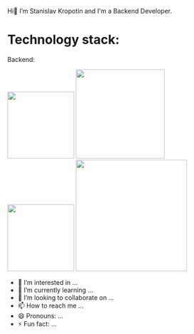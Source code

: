 Hi👋 I’m Stanislav Kropotin and I'm a Backend Developer.
  
# Technology stack: 
  Backend:
  <div id="header" align="left">
  <img src="https://github.com/StanislavKropotin/images/blob/main/python.PNG?raw=true" width="150"/>
  <img src="https://github.com/StanislavKropotin/images/blob/main/fastapi.PNG?raw=true" width="200"/>
</div>
<div id="header" align="left">
  <img src="https://github.com/StanislavKropotin/images/blob/main/django.PNG?raw=true" width="150"/>
  <img src="https://github.com/StanislavKropotin/images/blob/main/celery.PNG?raw=true" width="250"/>
</div>



- 👀 I’m interested in ...
- 🌱 I’m currently learning ...
- 💞️ I’m looking to collaborate on ...
- 📫 How to reach me ...
- 😄 Pronouns: ...
- ⚡ Fun fact: ...

<!---
StanislavKropotin/StanislavKropotin is a ✨ special ✨ repository because its `README.md` (this file) appears on your GitHub profile.
You can click the Preview link to take a look at your changes.
--->
